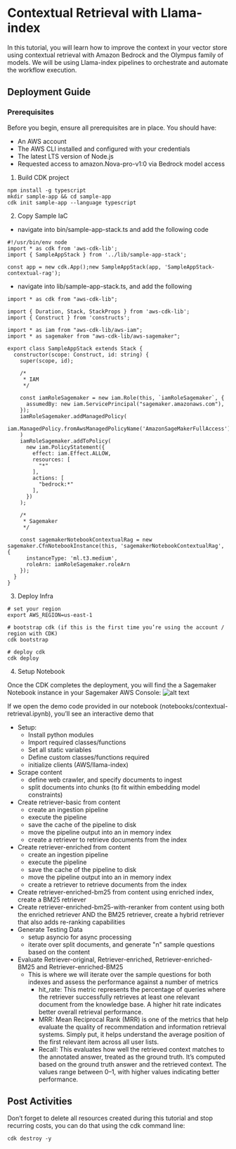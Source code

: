 # Contextual Retrieval with Llama-index

In this tutorial, you will learn how to improve the context in your vector store using contextual retrieval with Amazon Bedrock and the Olympus family of models. We will be using Llama-index pipelines to orchestrate and automate the workflow execution.

## Deployment Guide

### Prerequisites

Before you begin, ensure all prerequisites are in place. You should have:

* An AWS account
* The AWS CLI installed and configured with your credentials
* The latest LTS version of Node.js
* Requested access to amazon.Nova-pro-v1:0 via Bedrock model access

1) Build CDK project

```
npm install -g typescript
mkdir sample-app && cd sample-app
cdk init sample-app --language typescript
```

2) Copy Sample IaC

* navigate into bin/sample-app-stack.ts and add the following code

```
#!/usr/bin/env node
import * as cdk from 'aws-cdk-lib';
import { SampleAppStack } from '../lib/sample-app-stack';

const app = new cdk.App();new SampleAppStack(app, 'SampleAppStack-contextual-rag');
```

* navigate into lib/sample-app-stack.ts, and add the following
```
import * as cdk from "aws-cdk-lib";

import { Duration, Stack, StackProps } from 'aws-cdk-lib';
import { Construct } from 'constructs';

import * as iam from "aws-cdk-lib/aws-iam";
import * as sagemaker from "aws-cdk-lib/aws-sagemaker";

export class SampleAppStack extends Stack {
  constructor(scope: Construct, id: string) {
    super(scope, id);

    /* 
     * IAM
     */

    const iamRoleSagemaker = new iam.Role(this, `iamRoleSagemaker`, {
      assumedBy: new iam.ServicePrincipal("sagemaker.amazonaws.com"),
    });
    iamRoleSagemaker.addManagedPolicy(
      iam.ManagedPolicy.fromAwsManagedPolicyName('AmazonSageMakerFullAccess')
    )
    iamRoleSagemaker.addToPolicy(
      new iam.PolicyStatement({
        effect: iam.Effect.ALLOW,
        resources: [
          "*"
        ],
        actions: [
          "bedrock:*"
        ],
      })
    );

    /* 
     * Sagemaker
     */

    const sagemakerNotebookContextualRag = new sagemaker.CfnNotebookInstance(this, 'sagemakerNotebookContextualRag', {
      instanceType: 'ml.t3.medium',
      roleArn: iamRoleSagemaker.roleArn
    });
  }
}
```
3) Deploy Infra

```
# set your region
export AWS_REGION=us-east-1

# bootstrap cdk (if this is the first time you’re using the account / region with CDK)
cdk bootstrap

# deploy cdk
cdk deploy
```

4) Setup Notebook

Once the CDK completes the deployment, you will find the a Sagemaker Notebook instance in your Sagemaker AWS Console:
![alt text](images/aws_console_notebook.png "AWS console SageMaker Notebook")

If we open the demo code provided in our notebook (notebooks/contextual-retrieval.ipynb), you’ll see an interactive demo that 

* Setup:
    * Install python modules
    * Import required classes/functions
    * Set all static variables
    * Define custom classes/functions required
    * initialize clients (AWS/llama-index)
* Scrape content
    * define web crawler, and specify documents to ingest
    * split documents into chunks (to fit within embedding model constraints)
* Create retriever-basic from content
    * create an ingestion pipeline
    * execute the pipeline
    * save the cache of the pipeline to disk
    * move the pipeline output into an in memory index
    * create a retriever to retrieve documents from the index
* Create retriever-enriched from content
    * create an ingestion pipeline
    * execute the pipeline
    * save the cache of the pipeline to disk
    * move the pipeline output into an in memory index
    * create a retriever to retrieve documents from the index
* Create retriever-enriched-bm25 from content using enriched index, create a BM25 retriever
* Create retriever-enriched-bm25-with-reranker from content using both the enriched retriever AND the BM25 retriever, create a hybrid retriever that also adds re-ranking capabilities
* Generate Testing Data
    * setup asyncio for async processing
    * iterate over split documents, and generate "n" sample questions based on the content
* Evaluate Retriever-original, Retriever-enriched, Retriever-enriched-BM25 and Retriever-enriched-BM25
    * This is where we will iterate over the sample questions for both indexes and assess the performance against a number of metrics
        * hit_rate: This metric represents the percentage of queries where the retriever successfully retrieves at least one relevant document from the knowledge base. A higher hit rate indicates better overall retrieval performance.
        * MRR: Mean Reciprocal Rank (MRR) is one of the metrics that help evaluate the quality of recommendation and information retrieval systems. Simply put, it helps understand the average position of the first relevant item across all user lists.
        * Recall: This evaluates how well the retrieved context matches to the annotated answer, treated as the ground truth. It’s computed based on the ground truth answer and the retrieved context. The values range between 0–1, with higher values indicating better performance.

## Post Activities

Don’t forget to delete all resources created during this tutorial and stop recurring costs, you can do that using the cdk command line:

```
cdk destroy -y
```

